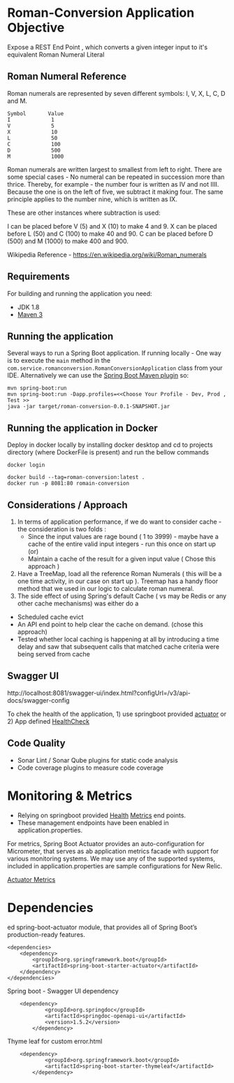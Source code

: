 # Roman-Conversion Application Objective
Expose a REST End Point , which converts a given integer input to it's equivalent Roman Numeral Literal

## Roman Numeral Reference
Roman numerals are represented by seven different symbols: I, V, X, L, C, D and M.

```shell
Symbol       Value
I             1
V             5
X             10
L             50
C             100
D             500
M             1000
```

Roman numerals are written largest to smallest from left to right.  There are some special cases - No numeral can be repeated in succession more than thrice. Thereby, for example - the number four is written as IV and not IIII.
Because the one is on the left of five, we subtract it making four. The same principle applies to the number nine, which is written as IX. 

These are other instances where subtraction is used:

I can be placed before V (5) and X (10) to make 4 and 9.
X can be placed before L (50) and C (100) to make 40 and 90.
C can be placed before D (500) and M (1000) to make 400 and 900.

Wikipedia Reference - https://en.wikipedia.org/wiki/Roman_numerals

## Requirements

For building and running the application you need:

- JDK 1.8
- [Maven 3](https://maven.apache.org)

## Running the application

Several ways to run a Spring Boot application. If running locally - One way is to execute the `main` method in the `com.service.romanconversion.RomanConversionApplication` class from your IDE.
Alternatively we can use the [Spring Boot Maven plugin](https://docs.spring.io/spring-boot/docs/current/reference/html/build-tool-plugins-maven-plugin.html) so:

```shell
mvn spring-boot:run
mvn spring-boot:run -Dapp.profiles=<<Choose Your Profile - Dev, Prod , Test >>
java -jar target/roman-conversion-0.0.1-SNAPSHOT.jar
```

## Running the application in Docker
Deploy in docker locally by installing docker desktop and cd to projects directory (where DockerFile is present) and run the bellow commands

```shell
docker login

docker build --tag=roman-conversion:latest .
docker run -p 8081:80 romain-conversion
```

## Considerations / Approach 

1) In terms of application performance, if we do want to consider cache - the consideration is two folds :
   - Since the input values are rage bound ( 1 to 3999) - maybe have a cache of the entire valid input integers - run this once on start up (or)
   - Maintain a cache of the result for a given input value ( Chose this approach )
2) Have a TreeMap, load all the reference Roman Numerals ( this will be a one time activity, in our case on start up ). Treemap has a handy floor method that we used in our logic to calculate roman numeral.
3) The side effect of using Spring's default Cache ( vs may be Redis or any other cache mechanisms) was either do a
  - Scheduled cache evict
  - An API end point to help clear the cache on demand. (chose this approach)
  - Tested whether local caching is happening at all by introducing a time delay and saw that subsequent calls that matched cache criteria were being served from cache

## Swagger UI 

http://localhost:8081/swagger-ui/index.html?configUrl=/v3/api-docs/swagger-config

To chek the health of the application, 1) use springboot provided [actuator](http://localhost:8080/actuator/health) or 2) App defined [HealthCheck](http://localhost:8080/)

## Code Quality
- Sonar Lint  / Sonar Qube plugins for static code analysis
- Code coverage plugins to measure code coverage 

# Monitoring & Metrics 
- Relying on springboot provided [Health](http://localhost:8081/actuator/health) [Metrics](http://localhost:8081/actuator/metrics) end points. 
- These management endpoints have been enabled in application.properties. 

For metrics, Spring Boot Actuator provides an auto-configuration for Micrometer, that serves as ab application metrics facade with support for various monitoring systems. We may use any of the supported systems,
included in application.properties are sample configurations for New Relic.

[Actuator Metrics](https://docs.spring.io/spring-boot/docs/current/reference/html/actuator.html#actuator.metrics)

# Dependencies

ed spring-boot-actuator module, that provides all of Spring Boot’s production-ready features.

```shell
<dependencies>
    <dependency>
        <groupId>org.springframework.boot</groupId>
        <artifactId>spring-boot-starter-actuator</artifactId>
    </dependency>
</dependencies>
```
Spring boot - Swagger UI dependency 

```shell
	<dependency>
			<groupId>org.springdoc</groupId>
			<artifactId>springdoc-openapi-ui</artifactId>
			<version>1.5.2</version>
		</dependency>
```
Thyme leaf for custom error.html

```shell
    <dependency>
			<groupId>org.springframework.boot</groupId>
			<artifactId>spring-boot-starter-thymeleaf</artifactId>
		</dependency>
```
